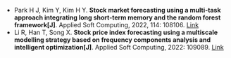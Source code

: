 * Park H J, Kim Y, Kim H Y. <b>Stock market forecasting using a multi-task approach integrating long short-term memory and the random forest framework[J]</b>. Applied Soft Computing, 2022, 114: 108106. [Link](https://www.sciencedirect.com/science/article/pii/S1568494621009947)
* Li R, Han T, Song X. <b>Stock price index forecasting using a multiscale modelling strategy based on frequency components analysis and intelligent optimization[J]</b>. Applied Soft Computing, 2022: 109089. [Link](https://www.sciencedirect.com/science/article/pii/S1568494622003763)
